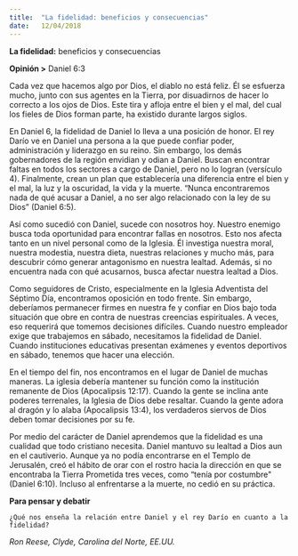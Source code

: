 ```yaml
---
title:  "La fidelidad: beneficios y consecuencias"
date:   12/04/2018
---
```


**La fidelidad:** beneficios y consecuencias 

**Opinión >** Daniel 6:3 

Cada vez que hacemos algo por Dios, el diablo no está feliz. Él se esfuerza mucho, junto con sus agentes en la Tierra, por disuadirnos de hacer lo correcto a los ojos de Dios. Este tira y afloja entre el bien y el mal, del cual los fieles de Dios forman parte, ha existido durante largos siglos. 

En Daniel 6, la fidelidad de Daniel lo lleva a una posición de honor. El rey Darío ve en Daniel una persona a la que puede confiar poder, administración y liderazgo en su reino. Sin embargo, los demás gobernadores de la región envidian y odian a Daniel. Buscan encontrar faltas en todos los sectores a cargo de Daniel, pero no lo logran (versículo 4). Finalmente, crean un plan que establecería una diferencia entre el bien y el mal, la luz y la oscuridad, la vida y la muerte. “Nunca encontraremos nada de qué acusar a Daniel, a no ser algo relacionado con la ley de su Dios” (Daniel 6:5). 

Así como sucedió con Daniel, sucede con nosotros hoy. Nuestro enemigo busca toda oportunidad para encontrar fallas en nosotros. Esto nos afecta tanto en un nivel personal como de la Iglesia. Él investiga nuestra moral, nuestra modestia, nuestra dieta, nuestras relaciones y mucho más, para descubrir cómo generar antagonismo en nuestra lealtad. Además, si no encuentra nada con qué acusarnos, busca afectar nuestra lealtad a Dios. 

Como seguidores de Cristo, especialmente en la Iglesia Adventista del Séptimo Día, encontramos oposición en todo frente. Sin embargo, deberíamos permanecer firmes en nuestra fe y confiar en Dios bajo toda situación que obre en contra de nuestras creencias espirituales. A veces, eso requerirá que tomemos decisiones difíciles. Cuando nuestro empleador exige que trabajemos en sábado, necesitamos la fidelidad de Daniel. Cuando instituciones educativas presentan exámenes y eventos deportivos en sábado, tenemos que hacer una elección. 

En el tiempo del fin, nos encontramos en el lugar de Daniel de muchas maneras. La iglesia debería mantener su función como la institución remanente de Dios (Apocalipsis 12:17). Cuando la gente se inclina ante poderes terrenales, la Iglesia de Dios debe resaltar. Cuando la gente adora al dragón y lo alaba (Apocalipsis 13:4), los verdaderos siervos de Dios deben tomar decisiones por su fe. 

Por medio del carácter de Daniel aprendemos que la fidelidad es una cualidad que todo cristiano necesita. Daniel mantuvo su lealtad a Dios aun en el cautiverio. Aunque ya no podía encontrarse en el Templo de Jerusalén, creó el hábito de orar con el rostro hacia la dirección en que se encontraba la Tierra Prometida tres veces, como “tenía por costumbre" (Daniel 6:10). Incluso al enfrentarse a la muerte, no cedió en su práctica. 

**Para pensar y debatir**

`¿Qué nos enseña la relación entre Daniel y el rey Darío en cuanto a la fidelidad?`

_Ron Reese, Clyde, Carolina del Norte, EE.UU._